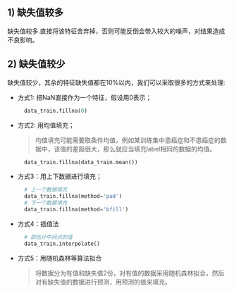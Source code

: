 ## 1) 缺失值较多

缺失值较多.直接将该特征舍弃掉，否则可能反倒会带入较大的噪声，对结果造成不良影响。

## 2) 缺失值较少

缺失值较少，其余的特征缺失值都在10%以内，我们可以采取很多的方式来处理:

- 方式1: 把NaN直接作为一个特征，假设用0表示；

  ```python
    data_train.fillna(0)
  ```

- 方式2: 用均值填充；

  > 均值填充可能需要取条件均值，例如某训练集中患癌症和不患癌症的数据中，该值的差距很大，那么就应当填充label相同的数据的均值。

  ```python
    data_train.fillna(data_train.mean())
  ```

- 方式3：用上下数据进行填充；

  ```python
    # 上一个数据填充
    data_train.fillna(method='pad')
    # 下一个数据填充
    data_train.fillna(method='bfill')
  ```

- 方式4：插值法

  ```python
    # 即估计中间点的值
    data_train.interpolate()
  ```

- 方式5：用随机森林等算法拟合

  > 将数据分为有值和缺失值2份，对有值的数据采用随机森林拟合，然后对有缺失值的数据进行预测，用预测的值来填充。